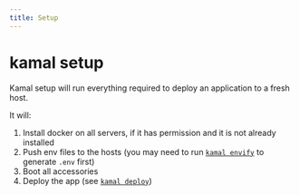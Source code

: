 ```yaml
---
title: Setup
---
```


# kamal setup

Kamal setup will run everything required to deploy an application to a fresh host.

It will:
1. Install docker on all servers, if it has permission and it is not already installed
2. Push env files to the hosts (you may need to run [`kamal envify`](../envify) to generate `.env` first)
3. Boot all accessories
4. Deploy the app (see [`kamal deploy`](../deploy))
